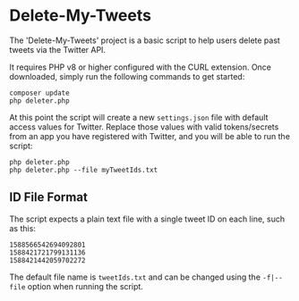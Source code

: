 Delete-My-Tweets
================
The 'Delete-My-Tweets' project is a basic script to help users delete past tweets via the Twitter API.

It requires PHP v8 or higher configured with the CURL extension.  Once downloaded, simply run the following commands to get started:

```
composer update
php deleter.php
```

At this point the script will create a new `settings.json` file with default access values for Twitter.  Replace those values with valid tokens/secrets from an app you have registered with Twitter, and you will be able to run the script:

```
php deleter.php
php deleter.php --file myTweetIds.txt
```

ID File Format
--------------
The script expects a plain text file with a single tweet ID on each line, such as this:

```text
1588566542694092801
1588421721799131136
1588421442059702272
```

The default file name is `tweetIds.txt` and can be changed using the `-f|--file` option when running the script.